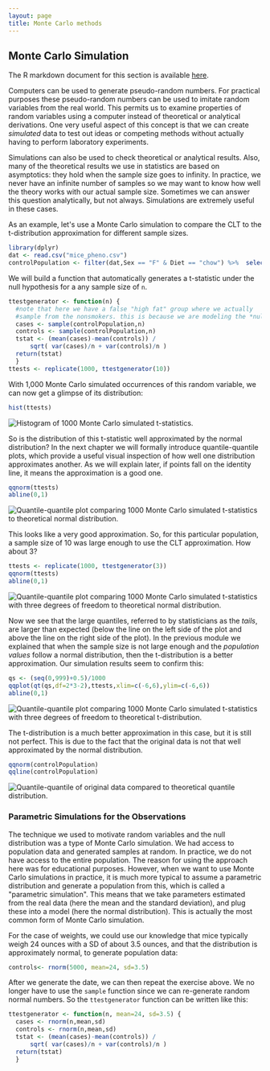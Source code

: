 ```yaml
---
layout: page
title: Monte Carlo methods
---
```







## Monte Carlo Simulation

The R markdown document for this section is available [here](https://github.com/genomicsclass/labs/tree/master/inference/monte_carlo.Rmd).

Computers can be used to generate pseudo-random numbers. For practical purposes these pseudo-random numbers can be used to imitate random variables from the real world. This permits us to examine properties of random variables using a computer instead of theoretical or analytical derivations. One very useful aspect of this concept is that we can create *simulated* data to test out ideas or competing methods without actually having to perform laboratory experiments.

Simulations can also be used to check theoretical or analytical results. Also, many of the theoretical results we use in statistics are based on asymptotics: they hold when the sample size goes to infinity. In practice, we never have an infinite number of samples so we may want to know how well the theory works with our actual sample size. Sometimes we can answer this question analytically, but not always. Simulations are extremely useful in these cases.

As an example, let's use a Monte Carlo simulation to compare the CLT to the t-distribution approximation for different sample sizes.




```r
library(dplyr)
dat <- read.csv("mice_pheno.csv")
controlPopulation <- filter(dat,Sex == "F" & Diet == "chow") %>%  select(Bodyweight) %>% unlist
```

We will build a function that automatically generates a t-statistic under the null hypothesis for a any sample size of `n`.


```r
ttestgenerator <- function(n) {
  #note that here we have a false "high fat" group where we actually
  #sample from the nonsmokers. this is because we are modeling the *null*
  cases <- sample(controlPopulation,n)
  controls <- sample(controlPopulation,n)
  tstat <- (mean(cases)-mean(controls)) / 
      sqrt( var(cases)/n + var(controls)/n ) 
  return(tstat)
  }
ttests <- replicate(1000, ttestgenerator(10))
```

With 1,000 Monte Carlo simulated occurrences of this random variable, we can now get a glimpse of its distribution:


```r
hist(ttests)
```

![Histogram of 1000 Monte Carlo simulated t-statistics.](images/R/monte_carlo-tmp-ttest_hist-1.png) 

So is the distribution of this t-statistic well approximated by the
normal distribution? In the next chapter we will formally introduce
quantile-quantile plots, which provide a useful visual inspection of
how well one distribution approximates another. As we will explain
later, if points fall on the identity line, it means the approximation
is a good one. 


```r
qqnorm(ttests)
abline(0,1)
```

![Quantile-quantile plot comparing 1000 Monte Carlo simulated t-statistics to theoretical normal distribution.](images/R/monte_carlo-tmp-ttest_qqplot-1.png) 

This looks like a very good approximation. So, for this particular population, a sample size of 10 was large enough to use the CLT approximation. How about 3? 


```r
ttests <- replicate(1000, ttestgenerator(3))
qqnorm(ttests)
abline(0,1)
```

![Quantile-quantile plot comparing 1000 Monte Carlo simulated t-statistics with three degrees of freedom to theoretical normal distribution.](images/R/monte_carlo-tmp-ttest_df3_qqplot-1.png) 

Now we see that the large quantiles, referred to by statisticians as
the _tails_, are larger than expected (below the line on the left side
of the plot and above the line on the right side of the plot).  In the
previous module we explained that when the sample size is not large
enough and the *population values* follow a normal distribution, then
the t-distribution is a better approximation. Our simulation results
seem to confirm this:


```r
qs <- (seq(0,999)+0.5)/1000
qqplot(qt(qs,df=2*3-2),ttests,xlim=c(-6,6),ylim=c(-6,6))
abline(0,1)
```

![Quantile-quantile plot comparing 1000 Monte Carlo simulated t-statistics with three degrees of freedom to theoretical t-distribution.](images/R/monte_carlo-tmp-ttest_v_tdist_qqplot-1.png) 

The t-distribution is a much better approximation in this case, but it is still not perfect. This is due to the fact that the original data is not that well approximated by the normal distribution.


```r
qqnorm(controlPopulation)
qqline(controlPopulation)
```

![Quantile-quantile of original data compared to theoretical quantile distribution.](images/R/monte_carlo-tmp-dat_qqplot-1.png) 

### Parametric Simulations for the Observations

The technique we used to motivate random variables and the null
distribution was a type of Monte Carlo simulation. We had access to
population data and generated samples at random. In practice, we do
not have access to the entire population. The reason for using the
approach here was for educational purposes. However, when we want to
use Monte Carlo simulations in practice, it is much more typical to
assume a parametric distribution and generate a population from
this, which is called a "parametric simulation". This means that we take
parameters estimated from the real data (here the mean and the standard
deviation), and plug these into a model (here the normal
distribution).  This is actually the most common form of Monte Carlo
simulation. 

For the case of weights, we could use our knowledge that mice typically weigh 24 ounces with a SD of about 3.5 ounces, and that the distribution is approximately normal, to generate population data:



```r
controls<- rnorm(5000, mean=24, sd=3.5) 
```

After we generate the date, we can then repeat the exercise above. We no longer have to use the `sample` function since we can re-generate random normal numbers. So the `ttestgenerator` function can be written like this: 


```r
ttestgenerator <- function(n, mean=24, sd=3.5) {
  cases <- rnorm(n,mean,sd)
  controls <- rnorm(n,mean,sd)
  tstat <- (mean(cases)-mean(controls)) / 
      sqrt( var(cases)/n + var(controls)/n ) 
  return(tstat)
  }
```
